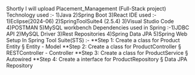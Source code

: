 Shortly I will upload Placement_Management (Full-Stack project)
Technology used :- 1)Java 2)Spring Boot 3)React 
IDE used :- 1)Eclipse(2024-06) 2)SpringToolSuite4 (2.5.4) 3)Visual Studio Code 4)POSTMAN 5)MySQL workbench
Dependencies used in Spring :-1)JDBC API 2)MySQL Driver 3)Rest Repositories 4)Spring Data JPA 5)Spring Web
Setup  In Spring Tool Suite(STS) :-
**Step 1: Create a class for  Product Entity  § Entity - Model 
**Step 2: Create a class for ProductController § RESTController - Controller 
**Step 3: Create a class for ProductService § Autowired 
**Step 4: Create a interface for ProductRepository § Data JPA Repository 
